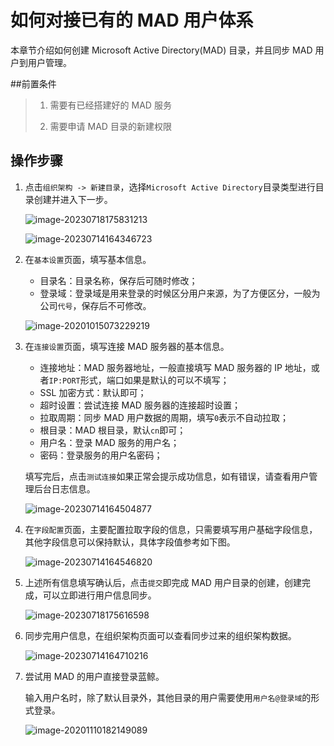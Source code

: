 # 如何对接已有的 MAD 用户体系

本章节介绍如何创建 Microsoft Active Directory(MAD) 目录，并且同步 MAD 用户到用户管理。

##前置条件

> 1. 需要有已经搭建好的 MAD 服务
>
> 2. 需要申请 MAD 目录的新建权限

## 操作步骤

1. 点击`组织架构 -> 新建目录`，选择`Microsoft Active Directory`目录类型进行目录创建并进入下一步。

   ![image-20230718175831213](AddMADDirectory/image-20230718175831213.png)

   

   ![image-20230714164346723](AddMADDirectory/image-20230714164346723.png)

2. 在`基本设置`页面，填写基本信息。

   - 目录名：目录名称，保存后可随时修改；
   - 登录域：登录域是用来登录的时候区分用户来源，为了方便区分，一般为公司`代号`，保存后不可修改。

   ![image-20201015073229219](AddLdapDirectory/image-20201015073229219.png)

3. 在`连接设置`页面，填写连接 MAD 服务器的基本信息。

   - 连接地址：MAD 服务器地址，一般直接填写 MAD 服务器的 IP 地址，或者`IP:PORT`形式，端口如果是默认的可以不填写；
   - SSL 加密方式：默认即可；
   - 超时设置：尝试连接 MAD 服务器的连接超时设置；
   - 拉取周期：同步 MAD 用户数据的周期，填写`0`表示不自动拉取；
   - 根目录：MAD 根目录，默认`cn`即可；
   - 用户名：登录 MAD 服务的用户名；
   - 密码：登录服务的用户名密码；

   填写完后，点击`测试连接`如果正常会提示成功信息，如有错误，请查看用户管理后台日志信息。

   ![image-20230714164504877](AddMADDirectory/image-20230714164504877.png)

4. 在`字段配置`页面，主要配置拉取字段的信息，只需要填写用户基础字段信息，其他字段信息可以保持默认，具体字段值参考如下图。

   ![image-20230714164546820](AddMADDirectory/image-20230714164546820.png)

5. 上述所有信息填写确认后，点击`提交`即完成 MAD 用户目录的创建，创建完成，可以立即进行用户信息同步。

   ![image-20230718175616598](AddMADDirectory/image-20230718175616598.png)

6. 同步完用户信息，在组织架构页面可以查看同步过来的组织架构数据。

   ![image-20230714164710216](AddMADDirectory/image-20230714164710216.png)

7. 尝试用 MAD 的用户直接登录蓝鲸。

   输入用户名时，除了默认目录外，其他目录的用户需要使用`用户名@登录域`的形式登录。

   ![image-20201110182149089](AddMADDirectory/image-20201110182149089.png)

